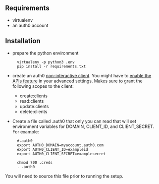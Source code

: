 ## Requirements
* virtualenv
* an auth0 account

## Installation
* prepare the python environment

        virtualenv -p python3 .env
        pip install -r requirements.txt

* create an auth0 [non-interactive client](https://auth0.com/docs/api/management/v2/tokens#1-create-a-client).
    You might have to [enable the APIs feature](https://manage.auth0.com/#/account/advanced) in your advanced settings.
    Makes sure to grant the following scopes to the client:
    * create:clients
    * read:clients
    * update:clients
    * delete:clients

* Create a file called .auth0 that only you can read that will set environment variables for DOMAIN, CLIENT_ID, and CLIENT_SECRET. For example:

        #.auth0
        export AUTH0_DOMAIN=myaccount.auth0.com
        export AUTH0_CLIENT_ID=exampleid
        export AUTH0_CLIENT_SECRET=examplesecret

        chmod 700 .creds
        . .auth0

You will need to source this file prior to running the setup.

